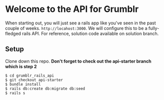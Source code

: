 # Welcome to the API for Grumblr

When starting out, you will just see a rails app like you've seen in the past couple of weeks. `http://locahost:3000`. We will configure this to be a fully-fledged rails API. For reference, solution code available on solution branch.

## Setup

Clone down this repo. **Don't forget to check out the api-starter branch which is step 2**

```
$ cd grumblr_rails_api
$ git checkout api-starter
$ bundle install
$ rails db:create db:migrate db:seed
$ rails s
```
